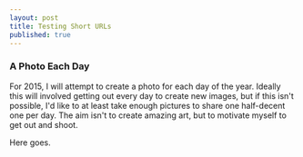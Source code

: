 ```yaml
---
layout: post
title: Testing Short URLs
published: true
---
```


### A Photo Each Day 

For 2015, I will attempt to create a photo for each day of the year. Ideally this will involved getting out every day to create new images, but if this isn't possible, I'd like to at least take enough pictures to share one half-decent one per day. The aim isn't to create amazing art, but to motivate myself to get out and shoot. 

Here goes. 